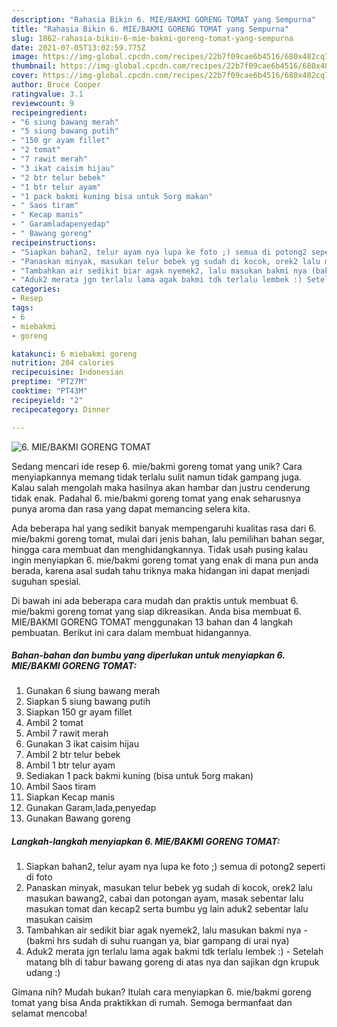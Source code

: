 ```yaml
---
description: "Rahasia Bikin 6. MIE/BAKMI GORENG TOMAT yang Sempurna"
title: "Rahasia Bikin 6. MIE/BAKMI GORENG TOMAT yang Sempurna"
slug: 1862-rahasia-bikin-6-mie-bakmi-goreng-tomat-yang-sempurna
date: 2021-07-05T13:02:59.775Z
image: https://img-global.cpcdn.com/recipes/22b7f09cae6b4516/680x482cq70/6-miebakmi-goreng-tomat-foto-resep-utama.jpg
thumbnail: https://img-global.cpcdn.com/recipes/22b7f09cae6b4516/680x482cq70/6-miebakmi-goreng-tomat-foto-resep-utama.jpg
cover: https://img-global.cpcdn.com/recipes/22b7f09cae6b4516/680x482cq70/6-miebakmi-goreng-tomat-foto-resep-utama.jpg
author: Bruce Cooper
ratingvalue: 3.1
reviewcount: 9
recipeingredient:
- "6 siung bawang merah"
- "5 siung bawang putih"
- "150 gr ayam fillet"
- "2 tomat"
- "7 rawit merah"
- "3 ikat caisim hijau"
- "2 btr telur bebek"
- "1 btr telur ayam"
- "1 pack bakmi kuning bisa untuk 5org makan"
- " Saos tiram"
- " Kecap manis"
- " Garamladapenyedap"
- " Bawang goreng"
recipeinstructions:
- "Siapkan bahan2, telur ayam nya lupa ke foto ;) semua di potong2 seperti di foto"
- "Panaskan minyak, masukan telur bebek yg sudah di kocok, orek2 lalu masukan bawang2, cabai dan potongan ayam, masak sebentar lalu masukan tomat dan kecap2 serta bumbu yg lain aduk2 sebentar lalu masukan caisim"
- "Tambahkan air sedikit biar agak nyemek2, lalu masukan bakmi nya (bakmi hrs sudah di suhu ruangan ya, biar gampang di urai nya)"
- "Aduk2 merata jgn terlalu lama agak bakmi tdk terlalu lembek :) Setelah matang blh di tabur bawang goreng di atas nya dan sajikan dgn krupuk udang :)"
categories:
- Resep
tags:
- 6
- miebakmi
- goreng

katakunci: 6 miebakmi goreng 
nutrition: 204 calories
recipecuisine: Indonesian
preptime: "PT27M"
cooktime: "PT43M"
recipeyield: "2"
recipecategory: Dinner

---
```



![6. MIE/BAKMI GORENG TOMAT](https://img-global.cpcdn.com/recipes/22b7f09cae6b4516/680x482cq70/6-miebakmi-goreng-tomat-foto-resep-utama.jpg)

Sedang mencari ide resep 6. mie/bakmi goreng tomat yang unik? Cara menyiapkannya memang tidak terlalu sulit namun tidak gampang juga. Kalau salah mengolah maka hasilnya akan hambar dan justru cenderung tidak enak. Padahal 6. mie/bakmi goreng tomat yang enak seharusnya punya aroma dan rasa yang dapat memancing selera kita.

Ada beberapa hal yang sedikit banyak mempengaruhi kualitas rasa dari 6. mie/bakmi goreng tomat, mulai dari jenis bahan, lalu pemilihan bahan segar, hingga cara membuat dan menghidangkannya. Tidak usah pusing kalau ingin menyiapkan 6. mie/bakmi goreng tomat yang enak di mana pun anda berada, karena asal sudah tahu triknya maka hidangan ini dapat menjadi suguhan spesial.




Di bawah ini ada beberapa cara mudah dan praktis untuk membuat 6. mie/bakmi goreng tomat yang siap dikreasikan. Anda bisa membuat 6. MIE/BAKMI GORENG TOMAT menggunakan 13 bahan dan 4 langkah pembuatan. Berikut ini cara dalam membuat hidangannya.

<!--inarticleads1-->

##### Bahan-bahan dan bumbu yang diperlukan untuk menyiapkan 6. MIE/BAKMI GORENG TOMAT:

1. Gunakan 6 siung bawang merah
1. Siapkan 5 siung bawang putih
1. Siapkan 150 gr ayam fillet
1. Ambil 2 tomat
1. Ambil 7 rawit merah
1. Gunakan 3 ikat caisim hijau
1. Ambil 2 btr telur bebek
1. Ambil 1 btr telur ayam
1. Sediakan 1 pack bakmi kuning (bisa untuk 5org makan)
1. Ambil  Saos tiram
1. Siapkan  Kecap manis
1. Gunakan  Garam,lada,penyedap
1. Gunakan  Bawang goreng




<!--inarticleads2-->

##### Langkah-langkah menyiapkan 6. MIE/BAKMI GORENG TOMAT:

1. Siapkan bahan2, telur ayam nya lupa ke foto ;) semua di potong2 seperti di foto
1. Panaskan minyak, masukan telur bebek yg sudah di kocok, orek2 lalu masukan bawang2, cabai dan potongan ayam, masak sebentar lalu masukan tomat dan kecap2 serta bumbu yg lain aduk2 sebentar lalu masukan caisim
1. Tambahkan air sedikit biar agak nyemek2, lalu masukan bakmi nya - (bakmi hrs sudah di suhu ruangan ya, biar gampang di urai nya)
1. Aduk2 merata jgn terlalu lama agak bakmi tdk terlalu lembek :) - Setelah matang blh di tabur bawang goreng di atas nya dan sajikan dgn krupuk udang :)




Gimana nih? Mudah bukan? Itulah cara menyiapkan 6. mie/bakmi goreng tomat yang bisa Anda praktikkan di rumah. Semoga bermanfaat dan selamat mencoba!
